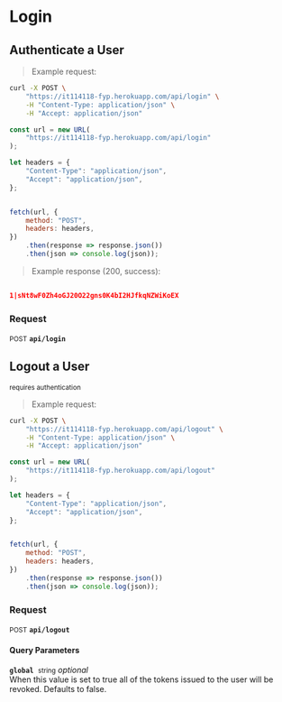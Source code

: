 # Login


## Authenticate a User




> Example request:

```bash
curl -X POST \
    "https://it114118-fyp.herokuapp.com/api/login" \
    -H "Content-Type: application/json" \
    -H "Accept: application/json"
```

```javascript
const url = new URL(
    "https://it114118-fyp.herokuapp.com/api/login"
);

let headers = {
    "Content-Type": "application/json",
    "Accept": "application/json",
};


fetch(url, {
    method: "POST",
    headers: headers,
})
    .then(response => response.json())
    .then(json => console.log(json));
```


> Example response (200, success):

```json

1|sNt8wF0Zh4oGJ20O22gns0K4bI2HJfkqNZWiKoEX
```

### Request
<small class="badge badge-black">POST</small>
 **`api/login`**



## Logout a User

<small class="badge badge-darkred">requires authentication</small>



> Example request:

```bash
curl -X POST \
    "https://it114118-fyp.herokuapp.com/api/logout" \
    -H "Content-Type: application/json" \
    -H "Accept: application/json"
```

```javascript
const url = new URL(
    "https://it114118-fyp.herokuapp.com/api/logout"
);

let headers = {
    "Content-Type": "application/json",
    "Accept": "application/json",
};


fetch(url, {
    method: "POST",
    headers: headers,
})
    .then(response => response.json())
    .then(json => console.log(json));
```



### Request
<small class="badge badge-black">POST</small>
 **`api/logout`**

<h4 class="fancy-heading-panel"><b>Query Parameters</b></h4>
<code><b>global</b></code>&nbsp; <small>string</small>         <i>optional</i>    <br>
    When this value is set to true all of the tokens issued to the user will be revoked. Defaults to false.




